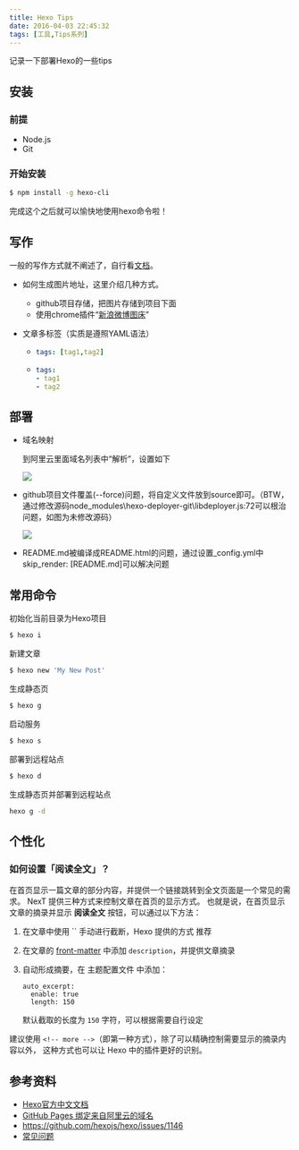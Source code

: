 ```yaml
---
title: Hexo Tips
date: 2016-04-03 22:45:32
tags: [工具,Tips系列]
---
```

记录一下部署Hexo的一些tips
## 安装

### 前提

* Node.js
* Git

### 开始安装

``` bash
$ npm install -g hexo-cli
```

<!-- more -->完成这个之后就可以愉快地使用hexo命令啦！

## 写作

一般的写作方式就不阐述了，自行看[文档](https://hexo.io/zh-cn/docs/writing.html)。

* 如何生成图片地址，这里介绍几种方式。

  * github项目存储，把图片存储到项目下面
  * 使用chrome插件“[新浪微博图床](https://chrome.google.com/webstore/search/%E6%96%B0%E6%B5%AA%E5%BE%AE%E5%8D%9A%E5%9B%BE%E5%BA%8A?hl=zh-CN)”

* 文章多标签（实质是遵照YAML语法）

  * ``` yaml
    tags: [tag1,tag2] 
    ```

  * ```yaml
    tags:
    - tag1
    - tag2
    ```

## 部署

* 域名映射

  到阿里云里面域名列表中“解析”，设置如下

  ![](http://ww2.sinaimg.cn/large/68731f4agw1f2jyrd0otzj20pz04hq3n.jpg)
* github项目文件覆盖(--force)问题，将自定义文件放到source即可。（BTW，通过修改源码node_modules\hexo-deployer-git\libdeployer.js:72可以根治问题，如图为未修改源码）

  ![](http://ww1.sinaimg.cn/large/68731f4agw1f2jyucy7gfj20ga03ywfa.jpg)
* README.md被编译成README.html的问题，通过设置_config.yml中skip_render: [README.md]可以解决问题

## 常用命令

初始化当前目录为Hexo项目

```bash
$ hexo i
```

新建文章

``` bash
$ hexo new 'My New Post'
```

生成静态页

``` bash
$ hexo g
```

启动服务

``` bash
$ hexo s
```

部署到远程站点

``` bash
$ hexo d
```

生成静态页并部署到远程站点

``` bash
hexo g -d
```

## 个性化

### 如何设置「阅读全文」？ 

在首页显示一篇文章的部分内容，并提供一个链接跳转到全文页面是一个常见的需求。 NexT 提供三种方式来控制文章在首页的显示方式。 也就是说，在首页显示文章的摘录并显示 **阅读全文** 按钮，可以通过以下方法：

1. 在文章中使用 `` 手动进行截断，Hexo 提供的方式 推荐

2. 在文章的 [front-matter](https://hexo.io/docs/front-matter.html) 中添加 `description`，并提供文章摘录

3. 自动形成摘要，在 主题配置文件 中添加：

   ```
   auto_excerpt:
     enable: true
     length: 150
   ```

   默认截取的长度为 `150` 字符，可以根据需要自行设定

建议使用 `<!-- more -->`（即第一种方式），除了可以精确控制需要显示的摘录内容以外， 这种方式也可以让 Hexo 中的插件更好的识别。



## 参考资料

* [Hexo官方中文文档](https://hexo.io/zh-cn/docs/)
* [GitHub Pages 绑定来自阿里云的域名](http://quantumman.me/blog/setting-up-a-domain-with-gitHub-pages.html)
* https://github.com/hexojs/hexo/issues/1146
* [常见问题](http://theme-next.iissnan.com/faqs.html)